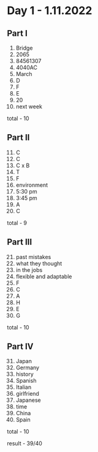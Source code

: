 # Day 1 - 1.11.2022

## Part I

1. Bridge
2. 2065
3. 84561307
4. 4040AC
5. March
6. D
7. F
8. E
9. 20
10. next week

total - 10

## Part II

11. C
12. C
13. C x B
14. T
15. F
16. environment
17. 5:30 pm
18. 3:45 pm
19. A
20. C

total - 9

## Part III

21. past mistakes
22. what they thought
23. in the jobs
24. flexible and adaptable
25. F
26. C
27. A
28. H
29. E
30. G

total - 10

## Part IV

31. Japan
32. Germany 
33. history
34. Spanish
35. Italian
36. girlfriend
37. Japanese
38. time
39. China
40. Spain

total - 10

result - 39/40